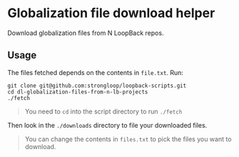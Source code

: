 # Globalization file download helper

Download globalization files from N LoopBack repos.

## Usage

The files fetched depends on the contents in `file.txt`. Run:

```
git clone git@github.com:strongloop/loopback-scripts.git
cd dl-globalization-files-from-n-lb-projects
./fetch
```

> You need to `cd` into the script directory to run `./fetch`

Then look in the `./downloads` directory to file your downloaded files.

> You can change the contents in `files.txt` to pick the files you want to
> download.
